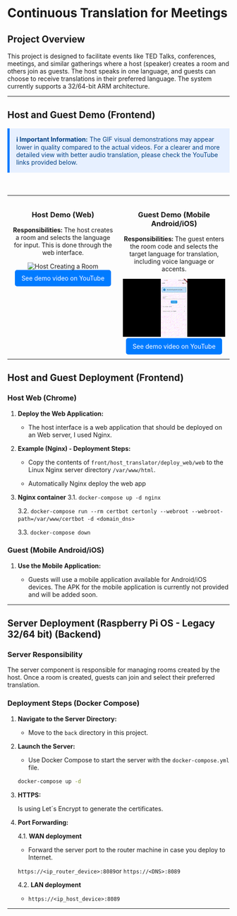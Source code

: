 # Continuous Translation for Meetings

## Project Overview

This project is designed to facilitate events like TED Talks, conferences, meetings, and similar gatherings where a host (speaker) creates a room and others join as guests. The host speaks in one language, and guests can choose to receive translations in their preferred language. The system currently supports a 32/64-bit ARM architecture.

---

## Host and Guest Demo (Frontend)

<div style="background-color: #e7f0ff; border-left: 5px solid #007bff; padding: 15px; margin-bottom: 20px; color: #004085;">
    <strong>ℹ️ Important Information:</strong> The GIF visual demonstrations may appear lower in quality compared to the actual videos. For a clearer and more detailed view with better audio translation, please check the YouTube links provided below.
</div>

&nbsp;

<table style="width: 100%; border-collapse: collapse;">
  <tr>
    <td style="padding: 10px; vertical-align: top; text-align: center; width: 50%;">
      <h3>Host Demo (Web)</h3>
      <p><strong>Responsibilities:</strong> The host creates a room and selects the language for input. This is done through the web interface.</p>
      <img src="./docs/host_gif.gif" alt="Host Creating a Room" style="max-width: 100%; height: auto;">
      <br>
      <a href="https://youtu.be/RgRMhfmq0Ew" target="_blank" style="display: inline-block; padding: 10px 15px; background-color: #007bff; color: white; text-decoration: none; border-radius: 5px;">See demo video on YouTube</a>
    </td>
    <td style="padding: 10px; vertical-align: top; text-align: center; width: 50%;">
      <h3>Guest Demo (Mobile Android/iOS)</h3>
      <p><strong>Responsibilities:</strong> The guest enters the room code and selects the target language for translation, including voice language or accents.</p>
      <img src="./docs/guest_gif.gif" alt="Guest Joining a Room" style="max-width: 100%; height: auto;">
      <br>
      <a href="https://youtu.be/ODbYDyy6c2k" target="_blank" style="display: inline-block; padding: 10px 15px; background-color: #007bff; color: white; text-decoration: none; border-radius: 5px;">See demo video on YouTube</a>
    </td>
  </tr>
</table>

## Host and Guest Deployment (Frontend)

### Host Web (Chrome)

1. **Deploy the Web Application:**

    - The host interface is a web application that should be deployed on an Web server, I used Nginx.

2. **Example (Nginx) - Deployment Steps:**

    - Copy the contents of `front/host_translator/deploy_web/web` to the Linux Nginx server directory `/var/www/html`.

    - Automatically Nginx deploy the web app

3. **Nginx container**
   3.1. `docker-compose up -d nginx`

    3.2. `docker-compose run --rm certbot certonly --webroot --webroot-path=/var/www/certbot -d <domain_dns>`

    3.3. `docker-compose down`

### Guest (Mobile Android/iOS)

1. **Use the Mobile Application:**

    - Guests will use a mobile application available for Android/iOS devices. The APK for the mobile application is currently not provided and will be added soon.

---

## Server Deployment (Raspberry Pi OS - Legacy 32/64 bit) (Backend)

### Server Responsibility

The server component is responsible for managing rooms created by the host. Once a room is created, guests can join and select their preferred translation.

### Deployment Steps (Docker Compose)

1. **Navigate to the Server Directory:**

    - Move to the `back` directory in this project.

2. **Launch the Server:**

    - Use Docker Compose to start the server with the `docker-compose.yml` file.

    ```bash
    docker-compose up -d
    ```

3. **HTTPS:**

    Is using Let´s Encrypt to generate the certificates.

4. **Port Forwarding:**

    4.1. **WAN deployment**

    - Forward the server port to the router machine in case you deploy to Internet.

    `https://<ip_router_device>:8089`or `https://<DNS>:8089`

    4.2. **LAN deployment**

    - `https://<ip_host_device>:8089`

---
